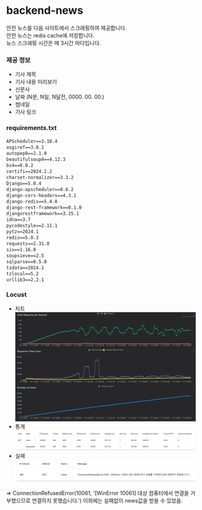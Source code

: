 # backend-news

안전 뉴스를 다음 사이트에서 스크래핑하여 제공합니다.<br>
안전 뉴스는 redis cache에 저장합니다.<br>
뉴스 스크래핑 시간은 매 3시간 마다입니다.

### 제공 정보

- 기사 제목
- 기사 내용 미리보기
- 신문사
- 날짜 (N분, N일, N달전, 0000. 00. 00.)
- 썸네일
- 기사 링크

### requirements.txt

```
APScheduler==3.10.4
asgiref==3.8.1
autopep8==2.1.0
beautifulsoup4==4.12.3
bs4==0.0.2
certifi==2024.2.2
charset-normalizer==3.3.2
Django==5.0.4
django-apscheduler==0.6.2
django-cors-headers==4.3.1
django-redis==5.4.0
django-rest-framework==0.1.0
djangorestframework==3.15.1
idna==3.7
pycodestyle==2.11.1
pytz==2024.1
redis==5.0.3
requests==2.31.0
six==1.16.0
soupsieve==2.5
sqlparse==0.5.0
tzdata==2024.1
tzlocal==5.2
urllib3==2.2.1

```

### Locust

- 차트
  ![LOCUST GRAPH](imgs/total_requests_per_second_1713936120.272.png)
- 통계
  ![Alt text](imgs/locust_dash.PNG)
- 실패
  ![Alt text](imgs/locust_failures.PNG)

=> ConnectionRefusedError(10061, '[WinError 10061] 대상 컴퓨터에서 연결을 거부했으므로 연결하지 못했습니다.')
이외에는 실패없이 news값을 받을 수 있었음.
